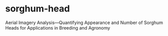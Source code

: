 # sorghum-head
Aerial Imagery Analysis—Quantifying Appearance and Number of Sorghum Heads for Applications in Breeding and Agronomy
